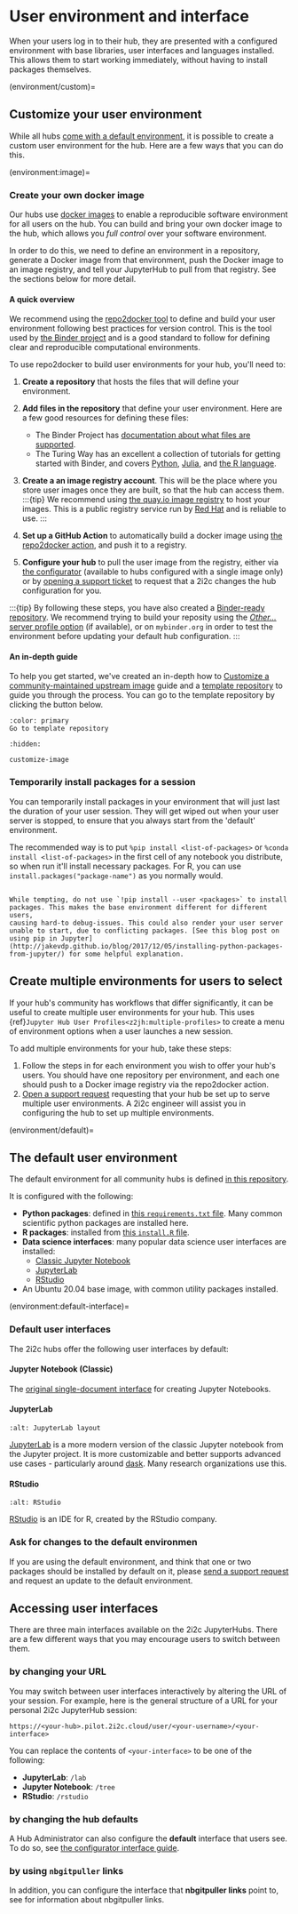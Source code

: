 # User environment and interface

When your users log in to their hub, they are presented with a
configured environment with base libraries, user interfaces and
languages installed. This allows them to start working immediately,
without having to install packages themselves.


(environment/custom)=
## Customize your user environment

While all hubs [come with a default environment](environment/default), it is possible to create a custom user environment for the hub.
Here are a few ways that you can do this.

(environment:image)=
### Create your own docker image

Our hubs use [docker images](https://www.docker.com/) to enable a reproducible 
software environment for all users on the hub.
You can build and bring your own docker image to the hub, which allows you *full control* over your software environment.

In order to do this, we need to define an environment in a repository, generate a Docker image from that environment, push the Docker image to an image registry, and tell your JupyterHub to pull from that registry.
See the sections below for more detail.

#### A quick overview

We recommend using the [repo2docker tool](https://repo2docker.readthedocs.io/) to define and build your user environment following best practices for version control.
This is the tool used by [the Binder project](https://mybinder.org) and is a good standard to follow for defining clear and reproducible computational environments.

To use repo2docker to build user environments for your hub, you'll need to:

1. **Create a repository** that hosts the files that will define your environment.
2. **Add files in the repository** that define your user environment.
   Here are a few good resources for defining these files:

   - The Binder Project has [documentation about what files are supported](https://mybinder.readthedocs.io/en/latest/using/config_files.html).
   - The Turing Way has an excellent a collection of tutorials for getting started with Binder, and covers [Python](https://github.com/alan-turing-institute/the-turing-way/blob/main/workshops/boost-research-reproducibility-binder/workshop-presentations/zero-to-binder-python.md), [Julia](https://github.com/alan-turing-institute/the-turing-way/blob/main/workshops/boost-research-reproducibility-binder/workshop-presentations/zero-to-binder-julia.md), and [the R language](https://github.com/alan-turing-institute/the-turing-way/blob/main/workshops/boost-research-reproducibility-binder/workshop-presentations/zero-to-binder-r.md).
3. **Create a an image registry account**. This will be the place where you store user images once they are built, so that the hub can access them.
   :::{tip}
   We recommend using [the quay.io image registry](https://quay.io/) to host your images.
   This is a public registry service run by [Red Hat](https://www.redhat.com/en) and is reliable to use.
   :::
4. **Set up a GitHub Action** to automatically build a docker image using [the repo2docker action](https://github.com/jupyterhub/repo2docker-action), and push it to a registry.
5. **Configure your hub** to pull the user image from the registry, either via [the configurator](../configurator.md) (available to hubs configured with a single image only) or by [opening a support ticket](../../../support.md) to request that a 2i2c changes the hub configuration for you.

:::{tip}
By following these steps, you have also created a [Binder-ready repository](https://mybinder.org). We recommend trying to build your reposity using the [*Other...* server profile option](https://docs.2i2c.org/user/howto/specify-unlisted-image/#specify-your-own-image-for-the-software-environment) (if available), or on `mybinder.org` in order to test the environment before updating your default hub configuration.
:::

#### An in-depth guide

To help you get started, we've created an in-depth how to [Customize a community-maintained upstream image](customize-image) guide and a [template repository](https://github.com/2i2c-org/example-inherit-from-commuity-image) to guide you through the process. You can go to the template repository by clicking the button below.

```{button-link} https://github.com/2i2c-org/hub-user-image-template/blob/main/README.md
:color: primary
Go to template repository
```

```{toctree}
:hidden:

customize-image
```

### Temporarily install packages for a session

You can temporarily install packages in your environment that will
just last the duration of your user session. They will get wiped out
when your user server is stopped, to ensure that you always start from
the 'default' environment.

The recommended way is to put `%pip install <list-of-packages>` or
`%conda install <list-of-packages>` in the first cell of any notebook
you distribute, so when run it'll install necessary packages. For R,
you can use `install.packages("package-name")` as you normally would.

```{warning}

While tempting, do not use `!pip install --user <packages>` to install
packages. This makes the base environment different for different users,
causing hard-to debug-issues. This could also render your user server
unable to start, due to conflicting packages. [See this blog post on using pip in Jupyter](http://jakevdp.github.io/blog/2017/12/05/installing-python-packages-from-jupyter/) for some helpful explanation.
```

## Create multiple environments for users to select

If your hub's community has workflows that differ significantly, it can be useful to create multiple user environments for your hub.
This uses {ref}`Jupyter Hub User Profiles<z2jh:multiple-profiles>` to create a menu of environment options when a user launches a new session.

To add multiple environments for your hub, take these steps:

1. Follow the steps in [](environment:image) for each environment you wish to offer your hub's users.
   You should have one repository per environment, and each one should push to a Docker image registry via the repo2docker action.
2. [Open a support request](../../../support.md) requesting that your hub be set up to serve multiple user environments.
   A 2i2c engineer will assist you in configuring the hub to set up multiple environments.

(environment/default)=
## The default user environment

The default environment for all community hubs is defined [in this
repository](https://github.com/2i2c-org/2i2c-hubs-image).

It is configured with the following:

- **Python packages**: defined in [this `requirements.txt`
  file](https://github.com/2i2c-org/2i2c-hubs-image/blob/main/requirements.txt). Many common scientific python packages are installed here.
- **R packages**: installed from [this `install.R`
  file](https://github.com/2i2c-org/2i2c-hubs-image/blob/main/install.R).
- **Data science interfaces**: many popular data science user interfaces are installed:
  - [Classic Jupyter Notebook](https://github.com/jupyter/notebook/)
  - [JupyterLab](https://github.com/jupyterlab/jupyterlab/)
  - [RStudio](https://rstudio.com/)
- An Ubuntu 20.04 base image, with common utility packages installed.

(environment:default-interface)=
### Default user interfaces

The 2i2c hubs offer the following user interfaces by default:

#### Jupyter Notebook (Classic)

The [original single-document interface](https://jupyter-notebook.readthedocs.io/en/latest/) for creating Jupyter Notebooks.

#### JupyterLab


```{figure} ../../../images/jupyterlab.png
:alt: JupyterLab layout
```

[JupyterLab](https://github.com/jupyterlab/jupyterlab) is a more modern version of the classic Jupyter notebook from
the Jupyter project. It is more customizable and better supports advanced use cases - particularly around [dask](https://dask.org). Many
research organizations use this.

#### RStudio

```{figure} ../../../images/rstudio.png
:alt: RStudio
```

[RStudio](https://rstudio.com) is an IDE for R, created by the RStudio company.

### Ask for changes to the default environmen

If you are using the default environment, and think that one or two packages should be installed by default on it, please [send a support request](../../../support.md) and request an update to the default environment.

## Accessing user interfaces

There are three main interfaces available on the 2i2c JupyterHubs.
There are a few different ways that you may encourage users to switch between them.

### by changing your URL

You may switch between user interfaces interactively by altering the URL of your session.
For example, here is the general structure of a URL for your personal 2i2c JupyterHub session:

```
https://<your-hub>.pilot.2i2c.cloud/user/<your-username>/<your-interface>
```

You can replace the contents of `<your-interface>` to be one of the following:

- **JupyterLab**: `/lab`
- **Jupyter Notebook**: `/tree`
- **RStudio**: `/rstudio`

### by changing the hub defaults

A Hub Administrator can also configure the **default** interface that users see.
To do so, see [the configurator interface guide](configurator:interface).

### by using `nbgitpuller` links

In addition, you can configure the interface that **nbgitpuller links** point to, see [](content:nbgitpuller) for information about nbgitpuller links.
